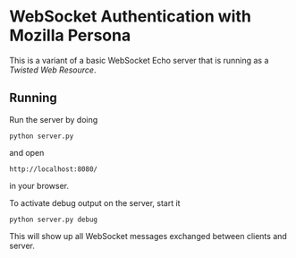 WebSocket Authentication with Mozilla Persona
=============================================

This is a variant of a basic WebSocket Echo server that is running as a *Twisted Web Resource*.

Running
-------

Run the server by doing

    python server.py

and open

    http://localhost:8080/

in your browser.

To activate debug output on the server, start it

    python server.py debug

This will show up all WebSocket messages exchanged between clients and server.
